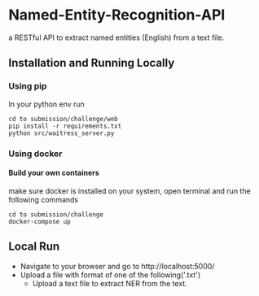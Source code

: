# Named-Entity-Recognition-API
a RESTful API to extract named entities (English) from a text file.

## Installation and Running Locally

### Using pip
In your python env run
```
cd to submission/challenge/web
pip install -r requirements.txt
python src/waitress_server.py 
```
### Using docker

#### Build your own containers
make sure docker is installed on your system, open terminal and run the following commands
```
cd to submission/challenge
docker-compose up  
```

## Local Run
- Navigate to your browser and go to http://localhost:5000/
- Upload a file with format of one of the following('.txt')
	- Upload a text file to extract NER from the text.
